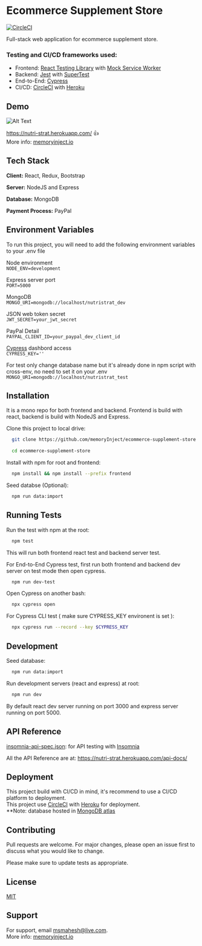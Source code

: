 
# Ecommerce Supplement Store
[![CircleCI](https://circleci.com/gh/memoryInject/ecommerce-supplement-store/tree/main.svg?style=svg)](https://circleci.com/gh/memoryInject/ecommerce-supplement-store/tree/main)

Full-stack web application for ecommerce supplement store.


### Testing and CI/CD frameworks used:

 - Frontend: [React Testing Library](https://testing-library.com/docs/react-testing-library/intro/) with [Mock Service Worker](https://mswjs.io/)
 - Backend: [Jest](https://jestjs.io/) with [SuperTest](https://github.com/visionmedia/supertest)
 - End-to-End: [Cypress](https://www.cypress.io/)
 - CI/CD: [CircleCI](https://circleci.com/) with [Heroku](https://www.heroku.com/)


## Demo

![Alt Text](https://res.cloudinary.com/memoryinject/image/upload/w_500,q_auto/v1640436341/nutri-strat-screenshot_nmmfh6.png)

https://nutri-strat.herokuapp.com/  👍  
More info: [memoryinject.io](https://memoryinject.io/) 

## Tech Stack

**Client:** React, Redux, Bootstrap

**Server:** NodeJS and Express 

**Database:** MongoDB 

**Payment Process:** PayPal
## Environment Variables

To run this project, you will need to add the following environment variables to your .env file

Node environment   
`NODE_ENV=development`   

Express server port   
`PORT=5000`

MongoDB   
`MONGO_URI=mongodb://localhost/nutristrat_dev`

JSON web token secret   
`JWT_SECRET=your_jwt_secret`

PayPal Detail   
`PAYPAL_CLIENT_ID=your_paypal_dev_client_id`



[Cypress](https://www.cypress.io/dashboard) dashbord access   
`CYPRESS_KEY=''`

For test only change database name but it's already done in npm script with cross-env, no need to set it on your .env   
`MONGO_URI=mongodb://localhost/nutristrat_test`


## Installation

It is a mono repo for both frontend and backend.
Frontend is build with react, backend is build with NodeJS and Express.   

Clone this project to local drive:  
```bash 
  git clone https://github.com/memoryInject/ecommerce-supplement-store.git
  
  cd ecommerce-supplement-store
```

Install with npm for root and frontend:
```bash
  npm install && npm install --prefix frontend
```

Seed databse (Optional):
```bash
  npm run data:import
```

## Running Tests

Run the test with npm at the root:
```bash
  npm test
```
This will run both frontend react test and backend server test.

For End-to-End Cypress test, first run both frontend and backend dev server on test mode then open cypress.
```bash
  npm run dev-test
```

Open Cypress on another bash:
```bash
  npx cypress open
```

For Cypress CLI test ( make sure CYPRESS_KEY environent is set ):
```bash
  npx cypress run --record --key $CYPRESS_KEY
```


## Development


Seed database:
```bash
  npm run data:import
```


Run development servers (react and express) at root:
```bash
  npm run dev
```
By default react dev server running on port 3000 and express server running on port 5000.
## API Reference

[insomnia-api-spec.json](https://github.com/memoryInject/ecommerce-supplement-store/blob/main/insomnia-api-spc.json): for API testing with [Insomnia](https://insomnia.rest/)

All the API Reference are at: https://nutri-strat.herokuapp.com/api-docs/

## Deployment

This project build with CI/CD in mind, it's recommend to use a CI/CD platform to deployment.  
This project use [CircleCI](https://circleci.com/) with [Heroku](https://www.heroku.com/) for deployment.   
**Note: database hosted in [MongoDB atlas](https://www.mongodb.com/atlas/database)
## Contributing

Pull requests are welcome. For major changes, please open an issue first to discuss what you would like to change.

Please make sure to update tests as appropriate.



## License

[MIT](https://choosealicense.com/licenses/mit/)


## Support

For support, email msmahesh@live.com.   
More info: [memoryinject.io](https://www.memoryinject.io/) 
